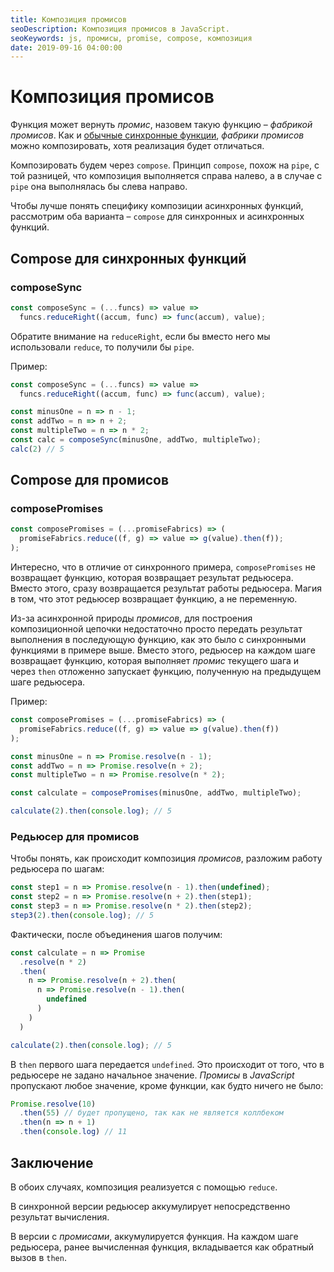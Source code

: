 ```yaml
---
title: Композиция промисов
seoDescription: Композиция промисов в JavaScript.
seoKeywords: js, промисы, promise, compose, композиция
date: 2019-09-16 04:00:00
---
```


# Композиция промисов

Функция может вернуть *промис*, назовем такую функцию &ndash; *фабрикой промисов*. Как и <a href="/conspect/lang/js/composing-software/composition/">обычные синхронные функции</a>, *фабрики промисов* можно композировать, хотя реализация будет отличаться.

Композировать будем через ```compose```. Принцип ```compose```, похож на ```pipe```, с той разницей, что композиция выполняется справа налево, а в случае с ```pipe``` она выполнялась бы слева направо.

Чтобы лучше понять специфику композиции асинхронных функций, рассмотрим оба варианта &ndash; ```compose``` для синхронных и асинхронных функций.

## Compose для синхронных функций

### composeSync

```js
const composeSync = (...funcs) => value => 
  funcs.reduceRight((accum, func) => func(accum), value);
```

Обратите внимание на ```reduceRight```, если бы вместо него мы использовали ```reduce```, то получили бы ```pipe```.

Пример:

```js
const composeSync = (...funcs) => value => 
  funcs.reduceRight((accum, func) => func(accum), value);

const minusOne = n => n - 1;
const addTwo = n => n + 2;
const multipleTwo = n => n * 2;
const calc = composeSync(minusOne, addTwo, multipleTwo);
calc(2) // 5
```

## Compose для промисов

### composePromises

```js
const composePromises = (...promiseFabrics) => (
  promiseFabrics.reduce((f, g) => value => g(value).then(f));
);
```

Интересно, что в отличие от синхронного примера, ```composePromises``` не возвращает функцию, которая возвращает результат редьюсера. Вместо этого, сразу возвращается результат работы редьюсера. Магия в том, что этот редьюсер возвращает функцию, а не переменную. 

Из-за асинхронной природы *промисов*, для построения композиционной цепочки недостаточно просто передать результат выполнения в последующую функцию, как это было с синхронными функциями в примере выше. Вместо этого, редьюсер на каждом шаге возвращает функцию, которая выполняет *промис* текущего шага и через ```then``` отложенно запускает функцию, полученную на предыдущем шаге редьюсера.

Пример:

```js
const composePromises = (...promiseFabrics) => (
  promiseFabrics.reduce((f, g) => value => g(value).then(f))
);

const minusOne = n => Promise.resolve(n - 1);
const addTwo = n => Promise.resolve(n + 2);
const multipleTwo = n => Promise.resolve(n * 2);

const calculate = composePromises(minusOne, addTwo, multipleTwo);

calculate(2).then(console.log); // 5
```

### Редьюсер для промисов

Чтобы понять, как происходит композиция *промисов*, разложим работу редьюсера по шагам:

```js
const step1 = n => Promise.resolve(n - 1).then(undefined);
const step2 = n => Promise.resolve(n + 2).then(step1);
const step3 = n => Promise.resolve(n * 2).then(step2);
step3(2).then(console.log); // 5
```

Фактически, после объединения шагов получим: 

```js
const calculate = n => Promise
  .resolve(n * 2)
  .then(
    n => Promise.resolve(n + 2).then(
      n => Promise.resolve(n - 1).then(
        undefined
      )
    )
  )

calculate(2).then(console.log); // 5
```

В ```then``` первого шага передается ```undefined```. Это происходит от того, что в редьюсере не задано начальное значение. *Промисы* в *JavaScript* пропускают любое значение, кроме функции, как будто ничего не было:  

```js
Promise.resolve(10)
  .then(55) // будет пропущено, так как не является коллбеком
  .then(n => n + 1)
  .then(console.log) // 11
```

## Заключение

В обоих случаях, композиция реализуется с помощью ```reduce```.

В синхронной версии редьюсер аккумулирует непосредственно результат вычисления.

В версии с *промисами*, аккумулируется функция. На каждом шаге редьюсера, ранее вычисленная функция, вкладывается как обратный вызов в ```then```.